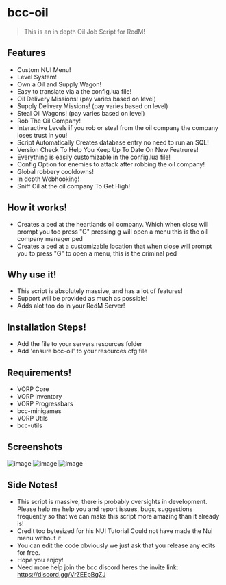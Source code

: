 # bcc-oil

> This is an in depth Oil Job Script for RedM!

## Features
- Custom NUI Menu!
- Level System!
- Own a Oil and Supply Wagon!
- Easy to translate via a the config.lua file!
- Oil Delivery Missions! (pay varies based on level)
- Supply Delivery Missions! (pay varies based on level)
- Steal Oil Wagons! (pay varies based on level)
- Rob The Oil Company!
- Interactive Levels if you rob or steal from the oil company the company loses trust in you!
- Script Automatically Creates database entry no need to run an SQL!
- Version Check To Help You Keep Up To Date On New Featrures!
- Everything is easily customizable in the config.lua file!
- Config Option for enemies to attack after robbing the oil company!
- Global robbery cooldowns!
- In depth Webhooking!
- Sniff Oil at the oil company To Get High!

## How it works!
- Creates a ped at the heartlands oil company. Which when close will prompt you too press "G" pressing g will open a menu this is the oil company manager ped
- Creates a ped at a customizable location that when close will prompt you to press "G" to open a menu, this is the criminal ped

## Why use it!
- This script is absolutely massive, and has a lot of features!
- Support will be provided as much as possible!
- Adds alot too do in your RedM Server!

## Installation Steps!
- Add the file to your servers resources folder
- Add 'ensure bcc-oil' to your resources.cfg file

## Requirements!
- VORP Core
- VORP Inventory
- VORP Progressbars
- bcc-minigames
- VORP Utils
- bcc-utils

## Screenshots
![image](https://user-images.githubusercontent.com/10902965/229379780-278d10e8-7f8f-447e-a223-19bc98d25cb5.png)
![image](https://user-images.githubusercontent.com/10902965/229379782-3c0bb3cf-f94d-492e-b206-6a99419b00ac.png)
![image](https://user-images.githubusercontent.com/10902965/229379788-3dcf8048-b9b2-4681-92b4-28d18822629c.png)

## Side Notes!
- This script is massive, there is probably oversights in development. Please help me help you and report issues, bugs, suggestions frequently so that we can make this script more amazing than it already is!
- Credit too bytesized for his NUI Tutorial Could not have made the Nui menu without it
- You can edit the code obviously we just ask that you release any edits for free.
- Hope you enjoy!
- Need more help join the bcc discord heres the invite link: https://discord.gg/VrZEEpBgZJ
